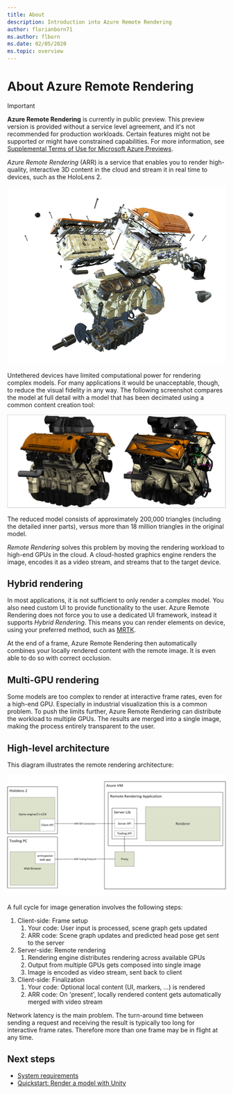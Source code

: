 ```yaml
---
title: About
description: Introduction into Azure Remote Rendering
author: florianborn71
ms.author: flborn
ms.date: 02/05/2020
ms.topic: overview
---
```


# About Azure Remote Rendering

> [!IMPORTANT]
> **Azure Remote Rendering** is currently in public preview.
> This preview version is provided without a service level agreement, and it's not recommended for production workloads. Certain features might not be supported or might have constrained capabilities. 
> For more information, see [Supplemental Terms of Use for Microsoft Azure Previews](https://azure.microsoft.com/support/legal/preview-supplemental-terms/).

*Azure Remote Rendering* (ARR) is a service that enables you to render high-quality, interactive 3D content in the cloud and stream it in real time to devices, such as the HoloLens 2.

![Diagram that shows an example of rendered high-quality, interactive 3D automobile engine.](../media/arr-engine.png)

Untethered devices have limited computational power for rendering complex models. For many applications it would be unacceptable, though, to reduce the visual fidelity in any way. The following screenshot compares the model at full detail with a model that has been decimated using a common content creation tool:

![Sample model](./media/engine-model-decimated.png)

The reduced model consists of approximately 200,000 triangles (including the detailed inner parts), versus more than 18 million triangles in the original model.

*Remote Rendering* solves this problem by moving the rendering workload to high-end GPUs in the cloud. A cloud-hosted graphics engine renders the image, encodes it as a video stream, and streams that to the target device.

## Hybrid rendering

In most applications, it is not sufficient to only render a complex model. You also need custom UI to provide functionality to the user. Azure Remote Rendering does not force you to use a dedicated UI framework, instead it supports *Hybrid Rendering*. This means you can render elements on device, using your preferred method, such as [MRTK](https://microsoft.github.io/MixedRealityToolkit-Unity/Documentation/GettingStartedWithTheMRTK.html).

At the end of a frame, Azure Remote Rendering then automatically combines your locally rendered content with the remote image. It is even able to do so with correct occlusion.

## Multi-GPU rendering

Some models are too complex to render at interactive frame rates, even for a high-end GPU. Especially in industrial visualization this is a common problem. To push the limits further, Azure Remote Rendering can distribute the workload to multiple GPUs. The results are merged into a single image, making the process entirely transparent to the user.

## High-level architecture

This diagram illustrates the remote rendering architecture:

![Architecture](./media/arr-high-level-architecture.png)

A full cycle for image generation involves the following steps:

1. Client-side: Frame setup
    1. Your code: User input is processed, scene graph gets updated
    1. ARR code: Scene graph updates and predicted head pose get sent to the server
1. Server-side: Remote rendering
    1. Rendering engine distributes rendering across available GPUs
    1. Output from multiple GPUs gets composed into single image
    1. Image is encoded as video stream, sent back to client
1. Client-side: Finalization
    1. Your code: Optional local content (UI, markers, ...) is rendered
    1. ARR code: On 'present', locally rendered content gets automatically merged with video stream

Network latency is the main problem. The turn-around time between sending a request and receiving the result is typically too long for interactive frame rates. Therefore more than one frame may be in flight at any time.

## Next steps

* [System requirements](system-requirements.md)
* [Quickstart: Render a model with Unity](../quickstarts/render-model.md)
